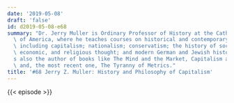 ```yaml
---
date: '2019-05-08'
draft: 'false'
id: d2019-05-08-e68
summary: "Dr. Jerry Muller is Ordinary Professor of History at the Catholic University\
  \ of America, where he teaches courses on historical and contemporary subjects,\
  \ including capitalism; nationalism; conservatism; the history of social, political,\
  \ economic, and religious thought; and modern German and Jewish history. He\u2019\
  s also the author of books like The Mind and the Market, Capitalism and the Jews,\
  \ and, the most recent one, The Tyranny of Metrics."
title: '#68 Jerry Z. Muller: History and Philosophy of Capitalism'
---
```

{{< episode >}}
